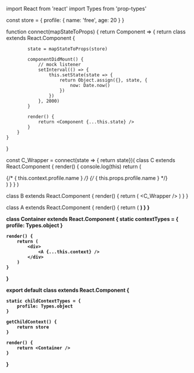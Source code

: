 import React from 'react'
import Types from 'prop-types'


const store = {
    profile: {
        name: 'free',
        age: 20
    }
}


function connect(mapStateToProps) {
    return Component => {
        return class extends React.Component {

            state = mapStateToProps(store)

            componentDidMount() {
                // mock listener
                setInterval(() => {
                    this.setState(state => {
                        return Object.assign({}, state, {
                            now: Date.now()
                        })
                    })
                }, 2000)
            }

            render() {
                return <Component {...this.state} />
            }
        }
    }
}


const C_Wrapper = connect(state => { return state})(
    class C extends React.Component {
        render() {
            console.log(this)
            return (
                <div>
                    {/* { this.context.profile.name } */}
                    {/* { this.props.profile.name } */}
                </div>
            )
        }
    }
)


class B extends React.Component {
    render() {
        return (
            <C_Wrapper />
        )
    }
}


class A extends React.Component {
    render() {
        return (
            <B />
        )
    }
}


class Container extends React.Component {
    static contextTypes = {
        profile: Types.object
    }

    render() {
        return (
            <div>
                <A {...this.context} />                
            </div>
        )
    }
}


export default class extends React.Component {

    static childContextTypes = {
        profile: Types.object
    }

    getChildContext() {
        return store
    }

    render() {
        return <Container />
    }
}